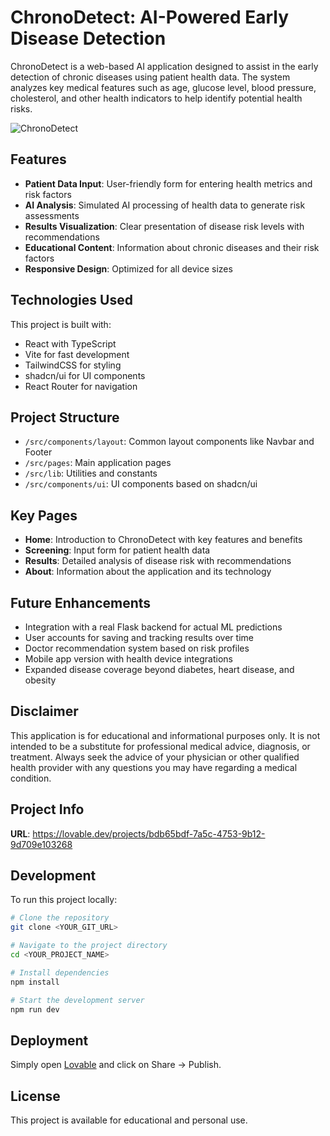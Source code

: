 # ChronoDetect: AI-Powered Early Disease Detection

ChronoDetect is a web-based AI application designed to assist in the early detection of chronic diseases using patient health data. The system analyzes key medical features such as age, glucose level, blood pressure, cholesterol, and other health indicators to help identify potential health risks.

![ChronoDetect](https://i.imgur.com/qTfR7fC.png)

## Features

- **Patient Data Input**: User-friendly form for entering health metrics and risk factors
- **AI Analysis**: Simulated AI processing of health data to generate risk assessments
- **Results Visualization**: Clear presentation of disease risk levels with recommendations
- **Educational Content**: Information about chronic diseases and their risk factors
- **Responsive Design**: Optimized for all device sizes

## Technologies Used

This project is built with:

- React with TypeScript
- Vite for fast development
- TailwindCSS for styling
- shadcn/ui for UI components
- React Router for navigation

## Project Structure

- `/src/components/layout`: Common layout components like Navbar and Footer
- `/src/pages`: Main application pages
- `/src/lib`: Utilities and constants
- `/src/components/ui`: UI components based on shadcn/ui

## Key Pages

- **Home**: Introduction to ChronoDetect with key features and benefits
- **Screening**: Input form for patient health data
- **Results**: Detailed analysis of disease risk with recommendations
- **About**: Information about the application and its technology

## Future Enhancements

- Integration with a real Flask backend for actual ML predictions
- User accounts for saving and tracking results over time
- Doctor recommendation system based on risk profiles
- Mobile app version with health device integrations
- Expanded disease coverage beyond diabetes, heart disease, and obesity

## Disclaimer

This application is for educational and informational purposes only. It is not intended to be a substitute for professional medical advice, diagnosis, or treatment. Always seek the advice of your physician or other qualified health provider with any questions you may have regarding a medical condition.

## Project Info

**URL**: https://lovable.dev/projects/bdb65bdf-7a5c-4753-9b12-9d709e103268

## Development

To run this project locally:

```sh
# Clone the repository
git clone <YOUR_GIT_URL>

# Navigate to the project directory
cd <YOUR_PROJECT_NAME>

# Install dependencies
npm install

# Start the development server
npm run dev
```

## Deployment

Simply open [Lovable](https://lovable.dev/projects/bdb65bdf-7a5c-4753-9b12-9d709e103268) and click on Share -> Publish.

## License

This project is available for educational and personal use.
